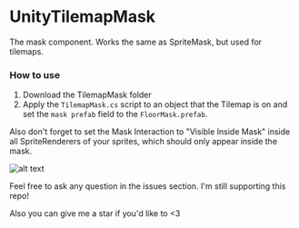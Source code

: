 # UnityTilemapMask
The mask component. Works the same as SpriteMask, but used for tilemaps. 

### How to use

1. Download the TilemapMask folder
2. Apply the `TilemapMask.cs` script to an object that the Tilemap is on and set the `mask prefab` field to the `FloorMask.prefab`.

Also don't forget to set the Mask Interaction to "Visible Inside Mask" inside all SpriteRenderers of your sprites, which should only appear inside the mask.

![alt text](https://github.com/JustAnCore/UnityTilemapMask/blob/main/scr.png?raw=true)

Feel free to ask any question in the issues section. I'm still supporting this repo!

Also you can give me a star if you'd like to <3
